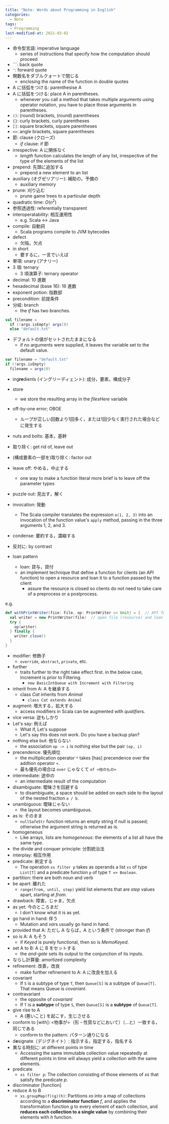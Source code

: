 ```yaml
---
title: "Note: Words about Programming in English"
categories:
  - Note
tags:
  - Programming
last-modified-at: 2021-03-02
---
```


- 命令型言語: imperative language
  - series of instructions that specify how the computation should proceed
- `\``: back quote
- `'`: forward quote
- 関数名をダブルクォートで閉じる
  - enclosing the name of the function in double quotes
- A に括弧をつける: parenthesise A
- A に括弧をつける: place A in parentheses.  
  - whenever you call a method that takes multiple arguments using operator notation, you have to place those arguments in parentheses.  
- `()`: (round) brackets, (round) parentheses
- `{}`: curly brackets, curly parentheses
- `[]`: square brackets, square parentheses
- `<>`: angle brackets, square parentheses
- 節: clause (クローズ)
  - *if* clause: if 節
- irrespective: A に関係なく
  - *length* function calculates the length of any list, irrespective of the type of the elements of the list
- prepend: 先頭に追加する
  - prepend a new element to an list
- auxiliary (オグゼリアリー): 補助の，予備の
  - auxiliary memory
- prune: 刈り込む
  - prune game trees to a particular depth
- quadratic time: $O(n^2)$
- 参照透過性: referentially  transparent
- interoperatability: 相互運用性
  - e.g. Scala <-> Java
- compile: 自動詞
  - Scala programs compile to JVM bytecodes
- defect
  - 欠陥，欠点
- in short
  - 要するに，一言でいえば
- 単項: unary (アナリー)
- 3 項: ternary 
  - 3 項演算子: ternary operator
- decimal: 10 進数
- hexadecimal (base 16): 16 進数
- exponent potion: 指数部
- precondition: 前提条件
- 分岐: branch
  - the *if* has two branches.  

```scala
val filename =
  if (!args.isEmpty) args(0)
  else "default.txt"
```


- デフォルトの値がセットされたままになる
  - if no arguments were supplied, it leaves the variable set to the default value.  

```scala
var filename = "default.txt"
if (!args.isEmpty)
  filename = args(0)
```

- ing**re**dients (イングリーディェント): 成分，要素，構成分子
- store
  - we store the resulting array in the *filesHere* variable
- off-by-one error; OBOE
  - ループが正しい回数より1回多く，または1回少なく実行された場合などに発生する

- nuts and bolts: 基本，基幹
- 取り除く: get rid of, leave out
- (構成要素の一部を)取り除く: factor out
- leave off: やめる，中止する
  - one way to make a function literal more brief is to leave off the parameter types
- puzzle out: 見出す，解く
- invocation: 発動
  - The Scala compiler translates the expression `a(1, 2, 3)` into an invocation of the function value's `apply` method, passing in the three arguments 1, 2, and 3.
- condense: 要約する，濃縮する
- 反対に: by contrast

- loan pattern
  - loan: 貸与，貸付
  - an implement technique that define a function for clients (an API function) to open a resource and loan it to a function passed by the client
    - assure the resource is closed so clients do not need to take care of a preprocess or a postprocess.  

e.g.  

```scala
def withPrintWriter(fiie: File, op: PrintWriter => Unit) = {  // API function
  val writer = new PrintWriter(file)  // open file (resource) and loan file to PrintWriter (function passed by the client)
  try {
    op(writer)
  } finally {
    writer.close()
  }
}
```

- modifier: 修飾子
  - `override`, `abstract`, `private`, etc.
- further
  - traits further to the right take effect first. in the below case, Increment is prior to Filtering.  
    - `new BasicIntQueue with Increment with Filtering`
- inherit from A: A を継承する
  - class *Cat* inherits from *Animal*
    - `class Cat extends Animal`
- augment: 増大する，拡大する
  - access modifiers in Scala can be augmented with *qualifier*s.
- vice versa: 逆もしかり
- Let's say: 例えば
  - What if, Let's suppose
  - Let's say this does not work. Do you have a backup plan?
- nothing else but: 他ならない
  - the association `op -> i` is nothing else but the pair `(op, i)`
- precendence: 優先順位
  - the multiplication operator `*` takes \[has\] precendence over the addtion operator `+`.  
  - 最も優先の場合は `over` じゃなくて `of <他のもの>`
- intermediate: 途中の
  - an intermediate result of the computation
- disambiguate: 曖昧さを回避する
  - to disambiguate, a space should be added on each side to the layout of the nested fraction `a / b`.  
- unambiguous: 曖昧じゃない
   - the layout becomes unambiguous.  
- as is: そのまま
  - `nullSafeStr` function returns an empty string if null is passed; otherwise the argument string is returned as is.  
- homogeneous
  - Like arrays, lists are *homogeneous*: the elements of a list all have the same type.
- the divide and conquer principle: 分割統治法
- interplay: 相互作用
- predicate: 断定する
  - The operation `xs filter p` takes as operands a list `xs` of type `List[T]` and a predicate function `p` of type `T => Boolean`.  
- partition: there are both noun and verb
- be apart: 離れた
  - `range(from, until, step)` yield list elements that are *step* values apart, starting at *from*.  
- drawback: 障害，じゃま，欠点
- as yet: 今のところまだ
  - I don't know what it is as yet.
- go hand in hand: 伴う
  - Mutation and $var$s usually go hand in hand.  
- provided that A: ただし A ならば，A という条件で (stronger than *if*)
- so is A: A もそう
  - if *Keyed* is purely functional, then so is *MemoKeyed*.  
- set A to B: A に B をセットする
  - the *and-gate* sets its output to the conjunction of its inputs.  
- ならし計算量: amortized complexity
- refinement: 改善，改良
  - make further refinement to A: A に改良を加える
- covariant
  - If `S` is a subtype of type `T`, then `Queue[S]` is a subtype of `Queue[T]`. That means Queue is *covariant*.  
- contravariant
  - the opposite of *covariant*
  - If `T` is a **subtype** of type `S`, then `Queue[S]` is a **subtype** of `Queue[T]`.  
- give rise to A
  - A (悪いこと) を起こす，生じさせる
- conform to \[with\]: <物事が>（形・性質などにおいて）（...と）一致する，同じである
  - conform to the pattern: パターン通りになる
- d**e**signate（デジグネイト）: 指示する，指定する，指名する
- 異なる時刻に: at different points in time
  - Accessing the same immutable collection value repeatedly at different points in time will always yield a collection with the same elements.  
- predicate
  - `xs filter p`: The collection consisting of those elements of *xs* that satisfy the predicate *p*.  
- discriminator \[function\]
- reduce A to B
  - `xs.groupMap(f)(g)(h)`: Partitions *xs* into a map of collections according to a **discriminator function** *f*, and applies the transformation function *g* to every element of each collection, and **reduces each collection to a single value** by combining their elements with *h* function.  